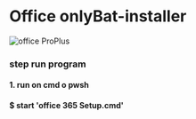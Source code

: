 # Office onlyBat-installer


![office ProPlus](https://images-bucket.bonanzastatic.com/afu/images/c727/8109/9c06_6684309789/365proplus_thumb200.png)

### step run program 
#### 1. run on cmd o pwsh 
#### $ start 'office 365 Setup.cmd'
